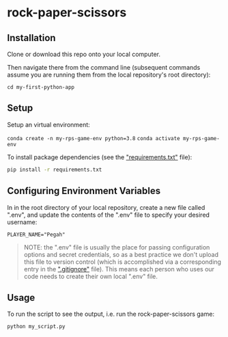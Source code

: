 # rock-paper-scissors

## Installation

Clone or download this repo onto your local computer.

Then navigate there from the command line (subsequent commands assume you are running them from the local repository's root directory):

```cd my-first-python-app```

## Setup

Setup an virtual environment:

```conda create -n my-rps-game-env python=3.8```
```conda activate my-rps-game-env```


To install package dependencies (see the ["requirements.txt"](/requirements.txt) file):

```sh
pip install -r requirements.txt
```

## Configuring Environment Variables

In in the root directory of your local repository, create a new file called ".env", and update the contents of the ".env" file to specify your desired username:

    PLAYER_NAME="Pegah"

> NOTE: the ".env" file is usually the place for passing configuration options and secret credentials, so as a best practice we don't upload this file to version control (which is accomplished via a corresponding entry in the [".gitignore"](/.gitignore) file). This means each person who uses our code needs to create their own local ".env" file.


## Usage

To run the script to see the output, i.e. run the rock-paper-scissors game:

```python my_script.py```
